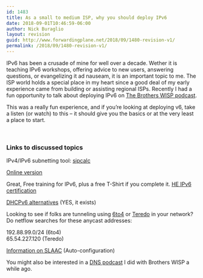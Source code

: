 ```yaml
---
id: 1483
title: As a small to medium ISP, why you should deploy IPv6
date: 2018-09-01T10:46:59-06:00
author: Nick Buraglio
layout: revision
guid: http://www.forwardingplane.net/2018/09/1480-revision-v1/
permalink: /2018/09/1480-revision-v1/
---
```

IPv6 has been a crusade of mine for well over a decade. Wether it is teaching IPv6 workshops, offering advice to new users, answering questions, or evangelizing it ad nauseam, it is an important topic to me. The ISP world holds a special place in my heart since a good deal of my early experience came from building or assisting regional ISPs. Recently I had a fun opportunity to talk about deploying IPv6 on [The Brothers WISP podcast](http://thebrotherswisp.com/).

This was a really fun experience, and if you&#8217;re looking at deploying v6, take a listen (or watch) to this &#8211; it should give you the basics or at the very least a place to start.



&nbsp;

### Links to discussed topics

IPv4/IPv6 subnetting tool: [sipcalc](https://github.com/sii/sipcalc)

[Online version](http://sipcalc.tools.uebi.net/)

Great, Free training for IPv6, plus a free T-Shirt if you complete it. [HE IPv6 certification](https://ipv6.he.net/certification/)

[DHCPv6 alternatives](https://en.wikipedia.org/wiki/Comparison_of_DHCP_server_software) (YES, it exists)

Looking to see if folks are tunneling using [6to4](https://tools.ietf.org/html/rfc3068) or [Teredo](https://en.wikipedia.org/wiki/Teredo_tunneling) in your network? Do netflow searches for these anycast addresses:

192.88.99.0/24 (6to4)  
65.54.227.120 (Teredo)

[Information on SLAAC](https://howdoesinternetwork.com/2013/slaac) (Auto-configuration)

You might also be interested in a [DNS podcast](https://www.youtube.com/watch?v=c8m2Sjre6t4&feature=youtu.be) I did with Brothers WISP a while ago.